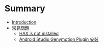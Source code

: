 # Summary

* [Introduction](README.md)
* [常見問題](question/Question-README.md)
	* [HAX is not installed](question/Question-HAX.md)
	* [Android Studio Genymotion Plugin 安裝](question/Question-Genymotion-Plugin-Install.md)
	